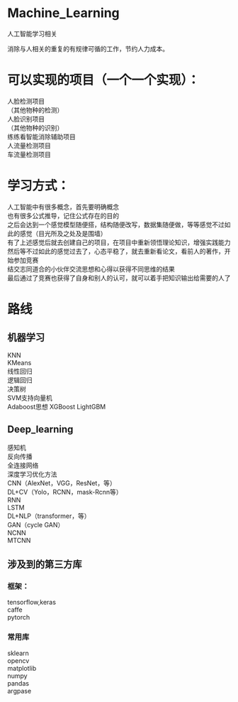 # Machine_Learning
人工智能学习相关

消除与人相关的重复的有规律可循的工作，节约人力成本。
# 可以实现的项目（一个一个实现）：
人脸检测项目    
（其他物种的检测）    
人脸识别项目    
（其他物种的识别）    
练练看智能消除辅助项目    
人流量检测项目    
车流量检测项目    

# 学习方式：
人工智能中有很多概念，首先要明确概念    
也有很多公式推导，记住公式存在的目的    
之后会达到一个感觉模型随便搭，结构随便改写，数据集随便做，等等感觉不过如此的感觉（目光所及之处及是围墙）    
有了上述感觉后就去创建自己的项目，在项目中重新领悟理论知识，增强实践能力    
然后等不过如此的感觉过去了，心态平稳了，就去重新看论文，看前人的著作，开始参加竞赛    
结交志同道合的小伙伴交流思想和心得以获得不同思维的结果    
最后通过了竞赛也获得了自身和别人的认可，就可以着手把知识输出给需要的人了    

# 路线
## 机器学习
KNN  
KMeans  
线性回归  
逻辑回归  
决策树  
SVM支持向量机  
Adaboost思想
XGBoost
LightGBM

## Deep_learning  
感知机  
反向传播  
全连接网络  
深度学习优化方法  
CNN（AlexNet，VGG，ResNet，等）  
DL+CV（Yolo，RCNN，mask-Rcnn等）  
RNN  
LSTM  
DL+NLP（transformer，等）  
GAN（cycle GAN）  
NCNN    
MTCNN    


## 涉及到的第三方库
### 框架：
tensorflow,keras    
caffe    
pytorch    

### 常用库
sklearn    
opencv    
matplotlib    
numpy    
pandas    
argpase    
